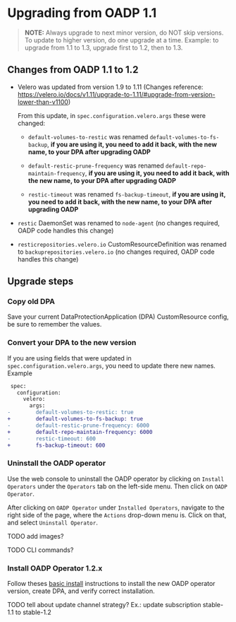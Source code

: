 # Upgrading from OADP 1.1

> **NOTE:** Always upgrade to next minor version, do NOT skip versions. To update to higher version, do one upgrade at a time. Example: to upgrade from 1.1 to 1.3, upgrade first to 1.2, then to 1.3.

## Changes from OADP 1.1 to 1.2

- Velero was updated from version 1.9 to 1.11 (Changes reference: https://velero.io/docs/v1.11/upgrade-to-1.11/#upgrade-from-version-lower-than-v1100)

    From this update, in `spec.configuration.velero.args` these were changed:

    - `default-volumes-to-restic` was renamed `default-volumes-to-fs-backup`, **if you are using it, you need to add it back, with the new name, to your DPA after upgrading OADP**

    - `default-restic-prune-frequency` was renamed `default-repo-maintain-frequency`, **if you are using it, you need to add it back, with the new name, to your DPA after upgrading OADP**

    - `restic-timeout` was renamed `fs-backup-timeout`, **if you are using it, you need to add it back, with the new name, to your DPA after upgrading OADP**

- `restic` DaemonSet was renamed to `node-agent` (no changes required, OADP code handles this change)

- `resticrepositories.velero.io` CustomResourceDefinition was renamed to `backuprepositories.velero.io` (no changes required, OADP code handles this change)

## Upgrade steps

### Copy old DPA

Save your current DataProtectionApplication (DPA) CustomResource config, be sure to remember the values.

### Convert your DPA to the new version

If you are using fields that were updated in `spec.configuration.velero.args`, you need to update there new names. Example
```diff
 spec:
   configuration:
     velero:
       args:
-        default-volumes-to-restic: true
+        default-volumes-to-fs-backup: true
-        default-restic-prune-frequency: 6000
+        default-repo-maintain-frequency: 6000
-        restic-timeout: 600
+        fs-backup-timeout: 600
```

### Uninstall the OADP operator

Use the web console to uninstall the OADP operator by clicking on `Install Operators` under the `Operators` tab on the left-side menu. Then click on `OADP Operator`.

After clicking on `OADP Operator` under `Installed Operators`, navigate to the right side of the page, where the `Actions` drop-down menu is. Click on that, and select `Uninstall Operator`.

TODO add images?

TODO CLI commands?

### Install OADP Operator 1.2.x

Follow theses [basic install](../docs/install_olm.md) instructions to install the new OADP operator version, create DPA, and verify correct installation.

TODO tell about update channel strategy? Ex.: update subscription stable-1.1 to stable-1.2
